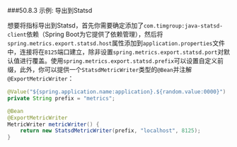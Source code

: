 ###50.8.3 示例: 导出到Statsd

想要将指标导出到Statsd，首先你需要确定添加了`com.timgroup:java-statsd-client`依赖（Spring Boot为它提供了依赖管理），然后将`spring.metrics.export.statsd.host`属性添加到`application.properties`文件中，连接将在`8125`端口建立，除非设置`spring.metrics.export.statsd.port`对默认值进行覆盖。使用`spring.metrics.export.statsd.prefix`可以设置自定义前缀，此外，你可以提供一个`StatsdMetricWriter`类型的`@Bean`并注解`@ExportMetricWriter`：
```java
@Value("${spring.application.name:application}.${random.value:0000}")
private String prefix = "metrics";

@Bean
@ExportMetricWriter
MetricWriter metricWriter() {
	return new StatsdMetricWriter(prefix, "localhost", 8125);
}
```
